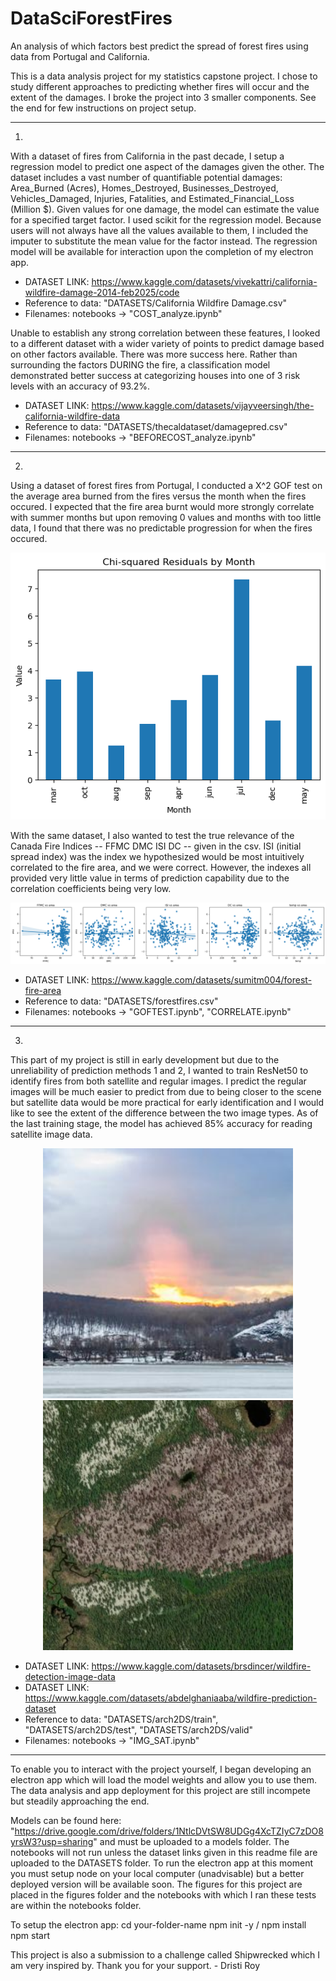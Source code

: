 # DataSciForestFires
An analysis of which factors best predict the spread of forest fires using data from Portugal and California.

This is a data analysis project for my statistics capstone project. I chose to study different approaches to predicting whether fires will occur and the extent of the damages. I broke the project into 3 smaller components. See the end for few instructions on project setup.

-----

1.
With a dataset of fires from California in the past decade, I setup a regression model to predict one aspect of the damages given the other. The dataset includes a vast number of quantifiable potential damages: Area_Burned (Acres), Homes_Destroyed, Businesses_Destroyed, Vehicles_Damaged, Injuries, Fatalities, and Estimated_Financial_Loss (Million $). Given values for one damage, the model can estimate the value for a specified target factor. I used scikit for the regression model. Because users will not always have all the values available to them, I included the imputer to substitute the mean value for the factor instead. The regression model will be available for interaction upon the completion of my electron app.

- DATASET LINK: https://www.kaggle.com/datasets/vivekattri/california-wildfire-damage-2014-feb2025/code
- Reference to data: "DATASETS/California Wildfire Damage.csv"
- Filenames: notebooks -> "COST_analyze.ipynb"

Unable to establish any strong correlation between these features, I looked to a different dataset with a wider variety of points to predict damage based on other factors available. There was more success here. Rather than surrounding the factors DURING the fire, a classification model demonstrated better success at categorizing houses into one of 3 risk levels with an accuracy of 93.2%.

- DATASET LINK: https://www.kaggle.com/datasets/vijayveersingh/the-california-wildfire-data
- Reference to data: "DATASETS/thecaldataset/damagepred.csv"
- Filenames: notebooks -> "BEFORECOST_analyze.ipynb"

-----

2.
Using a dataset of forest fires from Portugal, I conducted a X^2 GOF test on the average area burned from the fires versus the month when the fires occured. I expected that the fire area burnt would more strongly correlate with summer months but upon removing 0 values and months with too little data, I found that there was no predictable progression for when the fires occured.

![X^2ResidGraph](figures_graph/fires_resid_chi.png)

With the same dataset, I also wanted to test the true relevance of the Canada Fire Indices -- FFMC DMC ISI DC -- given in the csv. ISI (initial spread index) was the index we hypothesized would be most intuitively correlated to the fire area, and we were correct. However, the indexes all provided very little value in terms of prediction capability due to the correlation coefficients being very low.

![IndexCorrelationGraphs](figures_graph/indices.png)

- DATASET LINK: https://www.kaggle.com/datasets/sumitm004/forest-fire-area
- Reference to data: "DATASETS/forestfires.csv"
- Filenames: notebooks -> "GOFTEST.ipynb", "CORRELATE.ipynb"

-----

3.
This part of my project is still in early development but due to the unreliability of prediction methods 1 and 2, I wanted to train ResNet50 to identify fires from both satellite and regular images. I predict the regular images will be much easier to predict from due to being closer to the scene but satellite data would be more practical for early identification and I would like to see the extent of the difference between the two image types. As of the last training stage, the model has achieved 85% accuracy for reading satellite image data.

<p align="center">
  <img src="figures_graph/fire_norm.jpg" alt="NormalFireImg" width="400"/>
  <img src="figures_graph/fire_sat.jpg" alt="SatFireImage" width="400"/>
</p>

- DATASET LINK: https://www.kaggle.com/datasets/brsdincer/wildfire-detection-image-data
- DATASET LINK: https://www.kaggle.com/datasets/abdelghaniaaba/wildfire-prediction-dataset
- Reference to data: "DATASETS/arch2DS/train", "DATASETS/arch2DS/test", "DATASETS/arch2DS/valid"
- Filenames: notebooks -> "IMG_SAT.ipynb"

-----

To enable you to interact with the project yourself, I began developing an electron app which will load the model weights and allow you to use them. The data analysis and app deployment for this project are still incompete but steadily approaching the end.

Models can be found here: "https://drive.google.com/drive/folders/1NtlcDVtSW8UDGg4XcTZIyC7zDO8yrsW3?usp=sharing" and must be uploaded to a models folder. The notebooks will not run unless the dataset links given in this readme file are uploaded to the DATASETS folder. To run the electron app at this moment you must setup node on your local computer (unadvisable) but a better deployed version will be available soon. The figures for this project are placed in the figures folder and the notebooks with which I ran these tests are within the notebooks folder.

To setup the electron app:
cd your-folder-name
npm init -y / npm install
npm start

This project is also a submission to a challenge called Shipwrecked which I am very inspired by. Thank you for your support. - Dristi Roy
